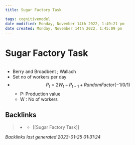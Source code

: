 ```yaml
---
title: Sugar Factory Task

tags: cognitivemodel 
date modified: Monday, November 14th 2022, 1:49:21 pm
date created: Monday, November 14th 2022, 1:45:09 pm
---
```


# Sugar Factory Task
```toc
```
- Berry and Broadbent ; Wallach
- Set no of workers per day
- $$P_{t}=2W_{t}-P_{t-1}+ RandomFactor(-1/0/1)$$
	- P: Production value
	- W : No of workers

## Backlinks

> - [](../docs/2022-11-14.md)
>   - [[Sugar Factory Task]]

_Backlinks last generated 2023-01-25 01:31:24_

